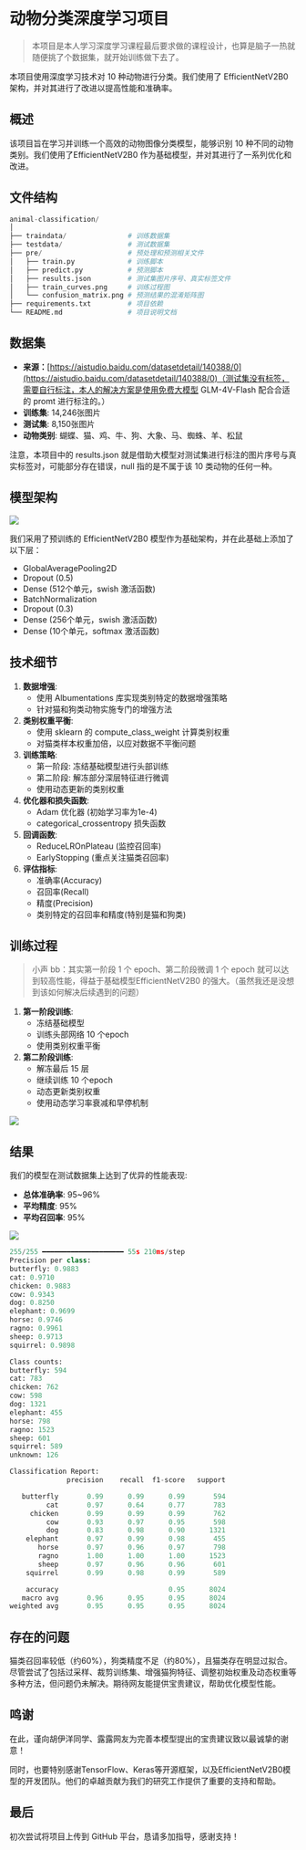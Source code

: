 # 动物分类深度学习项目
> 本项目是本人学习深度学习课程最后要求做的课程设计，也算是脑子一热就随便挑了个数据集，就开始训练做下去了。
>

本项目使用深度学习技术对 10 种动物进行分类。我们使用了 EfficientNetV2B0 架构，并对其进行了改进以提高性能和准确率。

## 概述
该项目旨在学习并训练一个高效的动物图像分类模型，能够识别 10 种不同的动物类别。我们使用了EfficientNetV2B0 作为基础模型，并对其进行了一系列优化和改进。

## 文件结构
```python
animal-classification/
│
├── traindata/               # 训练数据集
├── testdata/                # 测试数据集
├── pre/                     # 预处理和预测相关文件
│   ├── train.py  			 # 训练脚本
│   ├── predict.py			 # 预测脚本
│   ├── results.json         # 测试集图片序号、真实标签文件
│	├── train_curves.png	 # 训练过程图
│   └── confusion_matrix.png # 预测结果的混淆矩阵图
├── requirements.txt         # 项目依赖
└── README.md                # 项目说明文档
```

## 数据集
+ **来源：**[https://aistudio.baidu.com/datasetdetail/140388/0](https://aistudio.baidu.com/datasetdetail/140388/0)（测试集没有标签，需要自行标注，本人的解决方案是使用免费大模型 GLM-4V-Flash 配合合适的 promt 进行标注的。）
+ **训练集**: 14,246张图片
+ **测试集**: 8,150张图片
+ **动物类别**: 蝴蝶、猫、鸡、牛、狗、大象、马、蜘蛛、羊、松鼠

注意，本项目中的 results.json 就是借助大模型对测试集进行标注的图片序号与真实标签对，可能部分存在错误，null 指的是不属于该 10 类动物的任何一种。

## 模型架构
![](https://cdn.nlark.com/yuque/0/2025/png/40475367/1749363742740-0e953750-7bee-4112-81d7-757401859356.png)

我们采用了预训练的 EfficientNetV2B0 模型作为基础架构，并在此基础上添加了以下层：

+ GlobalAveragePooling2D
+ Dropout (0.5)
+ Dense (512个单元，swish 激活函数)
+ BatchNormalization
+ Dropout (0.3)
+ Dense (256个单元，swish 激活函数)
+ Dense (10个单元，softmax 激活函数)

## 技术细节
1. **数据增强**:
    - 使用 Albumentations 库实现类别特定的数据增强策略
    - 针对猫和狗类动物实施专门的增强方法
2. **类别权重平衡**:
    - 使用 sklearn 的 compute_class_weight 计算类别权重
    - 对猫类样本权重加倍，以应对数据不平衡问题
3. **训练策略**:
    - 第一阶段: 冻结基础模型进行头部训练
    - 第二阶段: 解冻部分深层特征进行微调
    - 使用动态更新的类别权重
4. **优化器和损失函数**:
    - Adam 优化器 (初始学习率为1e-4)
    - categorical_crossentropy 损失函数
5. **回调函数**:
    - ReduceLROnPlateau (监控召回率)
    - EarlyStopping (重点关注猫类召回率)
6. **评估指标**:
    - 准确率(Accuracy)
    - 召回率(Recall)
    - 精度(Precision)
    - 类别特定的召回率和精度(特别是猫和狗类)

## 训练过程
> 小声 bb：其实第一阶段 1 个 epoch、第二阶段微调 1 个 epoch 就可以达到较高性能，得益于基础模型EfficientNetV2B0 的强大。（虽然我还是没想到该如何解决后续遇到的问题）
>

1. **第一阶段训练**:
    - 冻结基础模型
    - 训练头部网络 10 个epoch
    - 使用类别权重平衡
2. **第二阶段训练**:
    - 解冻最后 15 层
    - 继续训练 10 个epoch
    - 动态更新类别权重
    - 使用动态学习率衰减和早停机制

![](https://cdn.nlark.com/yuque/0/2025/png/40475367/1749361895751-1eb52dbd-d55b-487a-a53e-ab94c9d3d33a.png)

## 结果
我们的模型在测试数据集上达到了优异的性能表现:

+ **总体准确率**: 95~96%
+ **平均精度**: 95%
+ **平均召回率**: 95%

![](https://cdn.nlark.com/yuque/0/2025/png/40475367/1749361999920-e6720a87-fc1a-47d3-aa76-1fcc8bbd824f.png)

```python
255/255 ━━━━━━━━━━━━━━━━━━━━ 55s 210ms/step
Precision per class:
butterfly: 0.9883
cat: 0.9710
chicken: 0.9883
cow: 0.9343
dog: 0.8250
elephant: 0.9699
horse: 0.9746
ragno: 0.9961
sheep: 0.9713
squirrel: 0.9898

Class counts:
butterfly: 594
cat: 783
chicken: 762
cow: 598
dog: 1321
elephant: 455
horse: 798
ragno: 1523
sheep: 601
squirrel: 589
unknown: 126

Classification Report:
              precision    recall  f1-score   support

   butterfly       0.99      0.99      0.99       594
         cat       0.97      0.64      0.77       783
     chicken       0.99      0.99      0.99       762
         cow       0.93      0.97      0.95       598
         dog       0.83      0.98      0.90      1321
    elephant       0.97      0.99      0.98       455
       horse       0.97      0.96      0.97       798
       ragno       1.00      1.00      1.00      1523
       sheep       0.97      0.96      0.96       601
    squirrel       0.99      0.98      0.99       589

    accuracy                           0.95      8024
   macro avg       0.96      0.95      0.95      8024
weighted avg       0.95      0.95      0.95      8024
```

## 存在的问题
猫类召回率较低（约60%），狗类精度不足（约80%），且猫类存在明显过拟合。尽管尝试了包括过采样、裁剪训练集、增强猫狗特征、调整初始权重及动态权重等多种方法，但问题仍未解决。期待网友能提供宝贵建议，帮助优化模型性能。

## 鸣谢
在此，谨向胡伊洋同学、露露网友为完善本模型提出的宝贵建议致以最诚挚的谢意！

同时，也要特别感谢TensorFlow、Keras等开源框架，以及EfficientNetV2B0模型的开发团队。他们的卓越贡献为我们的研究工作提供了重要的支持和帮助。

## 最后
初次尝试将项目上传到 GitHub 平台，恳请多加指导，感谢支持！

